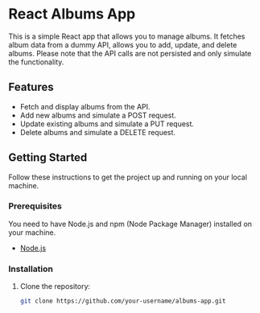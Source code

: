 # React Albums App

This is a simple React app that allows you to manage albums. It fetches album data from a dummy API, allows you to add, update, and delete albums. Please note that the API calls are not persisted and only simulate the functionality.

## Features

- Fetch and display albums from the API.
- Add new albums and simulate a POST request.
- Update existing albums and simulate a PUT request.
- Delete albums and simulate a DELETE request.

## Getting Started

Follow these instructions to get the project up and running on your local machine.

### Prerequisites

You need to have Node.js and npm (Node Package Manager) installed on your machine.

- [Node.js](https://nodejs.org/)

### Installation

1. Clone the repository:

   ```bash
   git clone https://github.com/your-username/albums-app.git
